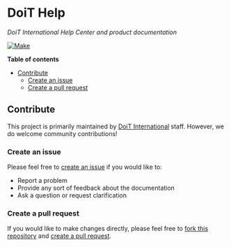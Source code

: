 # DoiT Help

_DoiT International Help Center and product documentation_

[![Make][actions-make-img]][actions-make-workflow]

[actions-make-img]: https://github.com/doitintl/docs/actions/workflows/make.yaml/badge.svg
[actions-make-workflow]: https://github.com/doitintl/docs/actions/workflows/make.yaml

**Table of contents**

- [Contribute](#contribute)
  - [Create an issue](#create-an-issue)
  - [Create a pull request](#create-a-pull-request)

## Contribute

This project is primarily maintained by [DoiT International][doit-org] staff. However, we do welcome community contributions!

### Create an issue

Please feel free to [create an issue][issues] if you would like to:

- Report a problem
- Provide any sort of feedback about the documentation
- Ask a question or request clarification

### Create a pull request

If you would like to make changes directly, please feel free to [fork this repository][fork] and [create a pull request][pr].

[doit-org]: https://github.com/doitintl/
[issues]: https://github.com/doitintl/cmp-docs/issues
[markdown]: https://docs.gitbook.com/editing-content/markdown
[fork]: https://docs.github.com/en/get-started/quickstart/fork-a-repo
[pr]: https://docs.github.com/en/github/collaborating-with-pull-requests

